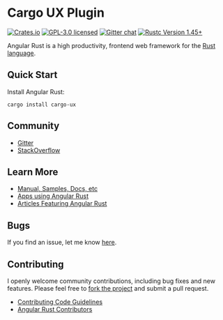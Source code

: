 # Cargo UX Plugin

<!-- [![API Docs][docrs-badge]][docrs-url] -->
[![Crates.io][crates-badge]][crates-url]
[![GPL-3.0 licensed][license-badge]][license-url]
[![Gitter chat][gitter-badge]][gitter-url]
[![Rustc Version 1.45+][rust-badge]][rust-url]
 
[docrs-badge]: https://docs.rs/cargo-ux/badge.svg
[docrs-url]: https://docs.rs/cargo-ux/
[crates-badge]: https://img.shields.io/crates/v/cargo-ux.svg
[crates-url]: https://crates.io/crates/cargo-ux
[license-badge]: https://img.shields.io/badge/license-GPL--3.0-green.svg
[license-url]: https://github.com/angular-rust/cargo-ux/blob/master/LICENSE
[gitter-badge]: https://img.shields.io/gitter/room/angular_rust/angular_rust.svg
[gitter-url]: https://gitter.im/angular_rust/angular_rust
[rust-badge]: https://img.shields.io/badge/rustc-1.45-lightgrey.svg
[rust-url]: https://blog.rust-lang.org/2020/07/16/Rust-1.45.0.html

Angular Rust is a high productivity, frontend web framework for the [Rust language](https://www.rust-lang.org/).

## Quick Start

Install Angular Rust:

	cargo install cargo-ux


## Community

* [Gitter](https://gitter.im/angular_rust/community)
* [StackOverflow](https://stackoverflow.com/questions/tagged/angular-rust)


## Learn More

* [Manual, Samples, Docs, etc](https://angular-rust.github.io/)
* [Apps using Angular Rust](https://github.com/angular-rust/cargo-ux/wiki/Apps-in-the-Wild)
* [Articles Featuring Angular Rust](https://github.com/angular-rust/cargo-ux/wiki/Articles)

## Bugs ##
If you find an issue, let me know [here](https://github.com/angular-rust/cargo-ux/issues/new).

## Contributing
I openly welcome community contributions, including bug fixes and new features. Please feel free to [fork the project](https://github.com/angular-rust/cargo-ux/fork) and submit a pull request.

* [Contributing Code Guidelines](https://github.com/angular-rust/cargo-ux/blob/master/CONTRIBUTING.md)
* [Angular Rust Contributors](https://github.com/angular-rust/cargo-ux/graphs/contributors)
